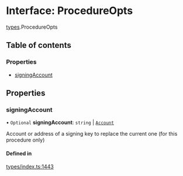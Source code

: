 # Interface: ProcedureOpts

[types](../wiki/types).ProcedureOpts

## Table of contents

### Properties

- [signingAccount](../wiki/types.ProcedureOpts#signingaccount)

## Properties

### signingAccount

• `Optional` **signingAccount**: `string` \| [`Account`](../wiki/api.entities.Account.Account)

Account or address of a signing key to replace the current one (for this procedure only)

#### Defined in

[types/index.ts:1443](https://github.com/PolymeshAssociation/polymesh-sdk/blob/e978aefd/src/types/index.ts#L1443)
